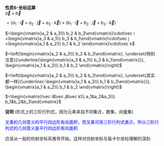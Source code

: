 **性质6-坐标运算**  
$\vec a\times\vec b$  
  
$=(a_1\cdot\vec i+a_2\cdot\vec j+a_3\cdot\vec k)\times(b_1\cdot\vec i+b_2\cdot\vec j+b_3\cdot\vec k)$  
  
$=\begin{vmatrix}a_2 & a_3\\\ b_2 & b_3\end{vmatrix}\cdot\vec i  
+\begin{vmatrix}a_3 & a_1\\\ b_3 & b_1\end{vmatrix}\cdot\vec j  
+\begin{vmatrix}a_1 & a_2\\\ b_1 & b_2 \end{vmatrix}\cdot\vec k$  
  
$=\left(\begin{vmatrix}a_2 & a_3\\\ b_2 & b_3\end{vmatrix},  
\underset{特别注意}{\underline{\begin{vmatrix}a_3 & a_1\\\ b_3 & b_1\end{vmatrix}}},  
\begin{vmatrix}a_1 & a_2\\\ b_1 & b_2 \end{vmatrix}\right)$  
  
$=\left(\begin{vmatrix}a_2 & a_3\\\ b_2 & b_3\end{vmatrix},  
\underset{其实都一样}{\underline{-\begin{vmatrix}a_1 & a_3\\\ b_1 & b_3\end{vmatrix}}},  
\begin{vmatrix}a_1 & a_2\\\ b_1 & b_2 \end{vmatrix}\right)$  
  
$=\begin{vmatrix}\vec i&\vec j&\vec k\\\ a_1&a_2&a_3\\\ b_1&b_2&b_3\end{vmatrix}$  
  
**说明**
(形式上的三阶行列式，因为元素来自不同集合，数集，向量集)  
  
<font color=blue>叉乘的几何意义的平行四边形有向面积，而叉乘可用三阶行列式表示，所以三阶行列式的几何意义是平行四边形有向面积</font>  

应该从一般的仿射坐标系推导开始，这样对仿射坐标与笛卡尔坐标理解的深刻